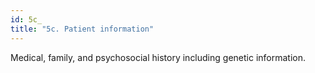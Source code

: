 ```yaml
---
id: 5c_
title: "5c. Patient information"
---
```

Medical, family, and psychosocial history including genetic information.